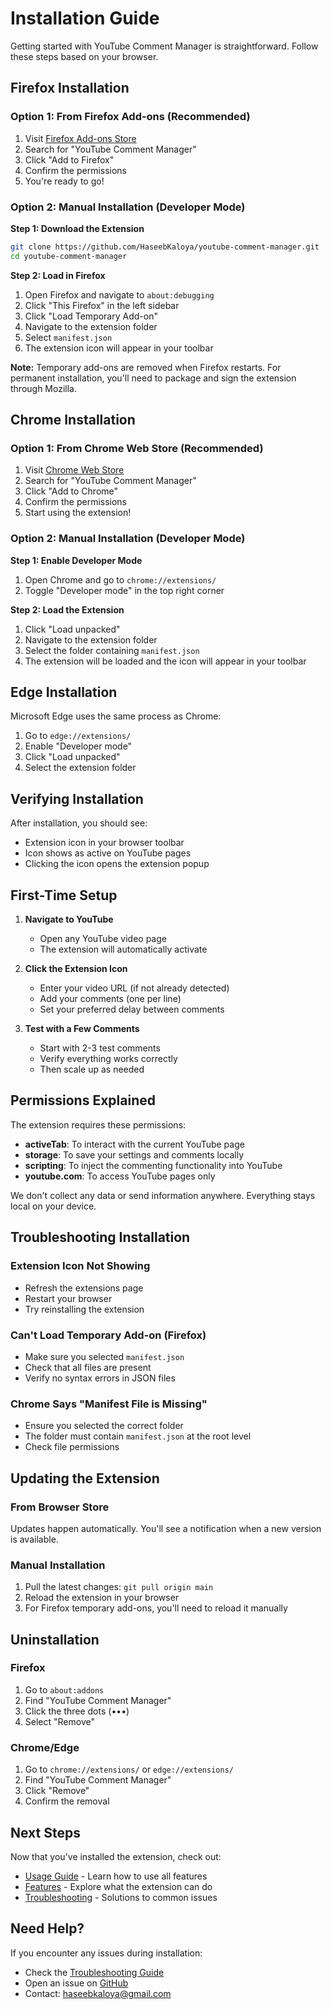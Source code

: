 # Installation Guide

Getting started with YouTube Comment Manager is straightforward. Follow these steps based on your browser.

## Firefox Installation

### Option 1: From Firefox Add-ons (Recommended)
1. Visit [Firefox Add-ons Store](https://addons.mozilla.org/)
2. Search for "YouTube Comment Manager"
3. Click "Add to Firefox"
4. Confirm the permissions
5. You're ready to go!

### Option 2: Manual Installation (Developer Mode)

**Step 1: Download the Extension**
```bash
git clone https://github.com/HaseebKaloya/youtube-comment-manager.git
cd youtube-comment-manager
```

**Step 2: Load in Firefox**
1. Open Firefox and navigate to `about:debugging`
2. Click "This Firefox" in the left sidebar
3. Click "Load Temporary Add-on"
4. Navigate to the extension folder
5. Select `manifest.json`
6. The extension icon will appear in your toolbar

**Note:** Temporary add-ons are removed when Firefox restarts. For permanent installation, you'll need to package and sign the extension through Mozilla.

## Chrome Installation

### Option 1: From Chrome Web Store (Recommended)
1. Visit [Chrome Web Store](https://chrome.google.com/webstore)
2. Search for "YouTube Comment Manager"
3. Click "Add to Chrome"
4. Confirm the permissions
5. Start using the extension!

### Option 2: Manual Installation (Developer Mode)

**Step 1: Enable Developer Mode**
1. Open Chrome and go to `chrome://extensions/`
2. Toggle "Developer mode" in the top right corner

**Step 2: Load the Extension**
1. Click "Load unpacked"
2. Navigate to the extension folder
3. Select the folder containing `manifest.json`
4. The extension will be loaded and the icon will appear in your toolbar

## Edge Installation

Microsoft Edge uses the same process as Chrome:
1. Go to `edge://extensions/`
2. Enable "Developer mode"
3. Click "Load unpacked"
4. Select the extension folder

## Verifying Installation

After installation, you should see:
- Extension icon in your browser toolbar
- Icon shows as active on YouTube pages
- Clicking the icon opens the extension popup

## First-Time Setup

1. **Navigate to YouTube**
   - Open any YouTube video page
   - The extension will automatically activate

2. **Click the Extension Icon**
   - Enter your video URL (if not already detected)
   - Add your comments (one per line)
   - Set your preferred delay between comments

3. **Test with a Few Comments**
   - Start with 2-3 test comments
   - Verify everything works correctly
   - Then scale up as needed

## Permissions Explained

The extension requires these permissions:

- **activeTab**: To interact with the current YouTube page
- **storage**: To save your settings and comments locally
- **scripting**: To inject the commenting functionality into YouTube
- **youtube.com**: To access YouTube pages only

We don't collect any data or send information anywhere. Everything stays local on your device.

## Troubleshooting Installation

### Extension Icon Not Showing
- Refresh the extensions page
- Restart your browser
- Try reinstalling the extension

### Can't Load Temporary Add-on (Firefox)
- Make sure you selected `manifest.json`
- Check that all files are present
- Verify no syntax errors in JSON files

### Chrome Says "Manifest File is Missing"
- Ensure you selected the correct folder
- The folder must contain `manifest.json` at the root level
- Check file permissions

## Updating the Extension

### From Browser Store
Updates happen automatically. You'll see a notification when a new version is available.

### Manual Installation
1. Pull the latest changes: `git pull origin main`
2. Reload the extension in your browser
3. For Firefox temporary add-ons, you'll need to reload it manually

## Uninstallation

### Firefox
1. Go to `about:addons`
2. Find "YouTube Comment Manager"
3. Click the three dots (•••)
4. Select "Remove"

### Chrome/Edge
1. Go to `chrome://extensions/` or `edge://extensions/`
2. Find "YouTube Comment Manager"
3. Click "Remove"
4. Confirm the removal

## Next Steps

Now that you've installed the extension, check out:
- [Usage Guide](USAGE.md) - Learn how to use all features
- [Features](FEATURES.md) - Explore what the extension can do
- [Troubleshooting](TROUBLESHOOTING.md) - Solutions to common issues

## Need Help?

If you encounter any issues during installation:
- Check the [Troubleshooting Guide](TROUBLESHOOTING.md)
- Open an issue on [GitHub](https://github.com/HaseebKaloya/youtube-comment-manager/issues)
- Contact: haseebkaloya@gmail.com
